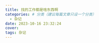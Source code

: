 ```yaml
---
title: 找的工作都是啥东西啊
categories: # 分类（建议每篇文章只设一个分类）
  - 杂记
date: 2023-10-16 23:32:24
cover:
tags: 杂记
---
```

